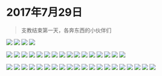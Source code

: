<link href="../../../css/style.css" rel="stylesheet" >

# 2017年7月29日

> 支教结束第一天，各奔东西的小伙伴们

![](https://yumiao-static.oss-cn-beijing.aliyuncs.com/image/2017/07/29/IMG_0729.PNG)
![](https://yumiao-static.oss-cn-beijing.aliyuncs.com/image/2017/07/29/IMG_0730.PNG)
![](https://yumiao-static.oss-cn-beijing.aliyuncs.com/image/2017/07/29/IMG_0731.jpg)
![](https://yumiao-static.oss-cn-beijing.aliyuncs.com/image/2017/07/29/IMG_0732.jpg)

![](https://yumiao-static.oss-cn-beijing.aliyuncs.com/image/2017/07/29/IMG_0984.PNG)
![](https://yumiao-static.oss-cn-beijing.aliyuncs.com/image/2017/07/29/IMG_0985.PNG)
![](https://yumiao-static.oss-cn-beijing.aliyuncs.com/image/2017/07/29/IMG_0986.PNG)
![](https://yumiao-static.oss-cn-beijing.aliyuncs.com/image/2017/07/29/IMG_0987.PNG)
![](https://yumiao-static.oss-cn-beijing.aliyuncs.com/image/2017/07/29/IMG_0988.PNG)
![](https://yumiao-static.oss-cn-beijing.aliyuncs.com/image/2017/07/29/IMG_0989.JPG)
![](https://yumiao-static.oss-cn-beijing.aliyuncs.com/image/2017/07/29/IMG_0990.JPG)
![](https://yumiao-static.oss-cn-beijing.aliyuncs.com/image/2017/07/29/IMG_0991.JPG)
![](https://yumiao-static.oss-cn-beijing.aliyuncs.com/image/2017/07/29/IMG_0992.JPG)
![](https://yumiao-static.oss-cn-beijing.aliyuncs.com/image/2017/07/29/IMG_0993.JPG)
![](https://yumiao-static.oss-cn-beijing.aliyuncs.com/image/2017/07/29/IMG_0994.JPG)
![](https://yumiao-static.oss-cn-beijing.aliyuncs.com/image/2017/07/29/IMG_0995.JPG)
![](https://yumiao-static.oss-cn-beijing.aliyuncs.com/image/2017/07/29/IMG_0996.JPG)
![](https://yumiao-static.oss-cn-beijing.aliyuncs.com/image/2017/07/29/IMG_0997.JPG)
![](https://yumiao-static.oss-cn-beijing.aliyuncs.com/image/2017/07/29/IMG_0998.JPG)
![](https://yumiao-static.oss-cn-beijing.aliyuncs.com/image/2017/07/29/IMG_0999.JPG)


![](https://yumiao-static.oss-cn-beijing.aliyuncs.com/image/2017/07/29/IMG_1001.JPG)
![](https://yumiao-static.oss-cn-beijing.aliyuncs.com/image/2017/07/29/IMG_1001.JPG)
![](https://yumiao-static.oss-cn-beijing.aliyuncs.com/image/2017/07/29/IMG_1002.JPG)
![](https://yumiao-static.oss-cn-beijing.aliyuncs.com/image/2017/07/29/IMG_1003.JPG)
![](https://yumiao-static.oss-cn-beijing.aliyuncs.com/image/2017/07/29/IMG_1004.JPG)
![](https://yumiao-static.oss-cn-beijing.aliyuncs.com/image/2017/07/29/IMG_1005.JPG)
![](https://yumiao-static.oss-cn-beijing.aliyuncs.com/image/2017/07/29/IMG_1006.JPG)
![](https://yumiao-static.oss-cn-beijing.aliyuncs.com/image/2017/07/29/IMG_1007.JPG)
![](https://yumiao-static.oss-cn-beijing.aliyuncs.com/image/2017/07/29/IMG_1008.PNG)
![](https://yumiao-static.oss-cn-beijing.aliyuncs.com/image/2017/07/29/IMG_1009.JPG)
![](https://yumiao-static.oss-cn-beijing.aliyuncs.com/image/2017/07/29/IMG_1010.JPG)
![](https://yumiao-static.oss-cn-beijing.aliyuncs.com/image/2017/07/29/IMG_1011.JPG)
![](https://yumiao-static.oss-cn-beijing.aliyuncs.com/image/2017/07/29/IMG_1012.JPG)
![](https://yumiao-static.oss-cn-beijing.aliyuncs.com/image/2017/07/29/IMG_1013.JPG)
![](https://yumiao-static.oss-cn-beijing.aliyuncs.com/image/2017/07/29/IMG_1014.JPG)
![](https://yumiao-static.oss-cn-beijing.aliyuncs.com/image/2017/07/29/IMG_1015.JPG)
![](https://yumiao-static.oss-cn-beijing.aliyuncs.com/image/2017/07/29/IMG_1016.JPG)
![](https://yumiao-static.oss-cn-beijing.aliyuncs.com/image/2017/07/29/IMG_1017.JPG)
![](https://yumiao-static.oss-cn-beijing.aliyuncs.com/image/2017/07/29/IMG_1018.PNG)
![](https://yumiao-static.oss-cn-beijing.aliyuncs.com/image/2017/07/29/IMG_1019.PNG)


<script src="../../../js/x-oss-process.js"></script>